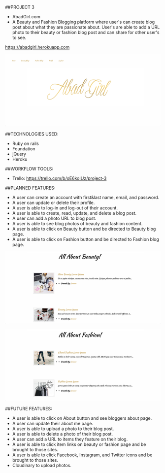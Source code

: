 ##PROJECT 3
* AbadGirl.com
* A Beauty and Fashion Blogging platform where user's can create blog post about what they are passionate about.  User's are able to add a URL photo to their beauty or fashion blog post and can share for other user's to see.

https://abadgirl.herokuapp.com


![Alt text](app/assets/images/abadgirl_screenshot.png)

##TECHNOLOGIES USED:
* Ruby on rails
* Foundation
* jQuery
* Heroku

##WORKFLOW TOOLS:
* Trello: https://trello.com/b/oE6koIUz/project-3

##PLANNED FEATURES:
* A user can create an account with first&last name, email, and password.
* A user can update or delete their profile.
* A user is able to log-in and log-out of their account.
* A user is able to create, read, update, and delete a blog post.
* A user can add a photo URL to blog post.
* A user is able to see blog photos of beauty and fashion content.
* A user is able to click on Beauty button and be directed to Beauty blog page.
* A user is able to click on Fashion button and be directed to Fashion blog page.

![Alt text](app/assets/images/abadgirl_beauty_screenshot.png)

![Alt text](app/assets/images/abadgirl_fashion_screenshot.png)

##FUTURE FEATURES:
* A user is able to click on About button and see bloggers about page.
* A user can update their about me page.
* A user is able to upload a photo to their blog post.
* A user is able to delete a photo of their blog post.
* A user can add a URL to items they feature on their blog.
* A user is able to click item links on beauty or fashion page and be brought to those sites.
* A user is able to click Facebook, Instagram, and Twitter icons and be brought to those sites.
* Cloudinary to upload photos.
